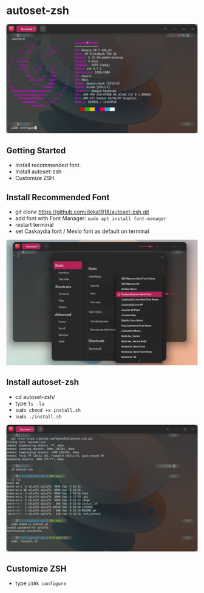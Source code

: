 # autoset-zsh

![cover](https://github.com/deka1918/autoset-zsh/blob/main/image/p10k.png?raw=true)

## Getting Started

- Install recommended font.
- Install autoset-zsh
- Customize ZSH 

## Install Recommended Font

- git clone https://github.com/deka1918/autoset-zsh.git 
- add font with Font Manager: `sudo apt install font-manager`
- restart terminal
- set Caskaydia font / Meslo font as default on terminal


![image](https://raw.githubusercontent.com/deka1918/autoset-zsh/main/image/dp.png)

## Install autoset-zsh

- cd autoset-zsh/
- type `ls -la`
- `sudo chmod +x install.sh`
- `sudo ./install.sh`

![image](https://github.com/deka1918/autoset-zsh/blob/main/image/install.png?raw=true)

## Customize ZSH

- type `p10k configure`
